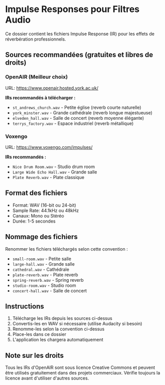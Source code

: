 # Impulse Responses pour Filtres Audio

Ce dossier contient les fichiers Impulse Response (IR) pour les effets de réverbération professionnels.

## Sources recommandées (gratuites et libres de droits)

### OpenAIR (Meilleur choix)
URL: https://www.openair.hosted.york.ac.uk/

**IRs recommandés à télécharger :**
- `st_andrews_church.wav` - Petite église (reverb courte naturelle)
- `york_minster.wav` - Grande cathédrale (reverb longue majestueuse)
- `elveden_hall.wav` - Salle de concert (reverb moyenne élégante)
- `terrys_factory.wav` - Espace industriel (reverb métallique)

### Voxengo
URL: https://www.voxengo.com/impulses/

**IRs recommandés :**
- `Nice Drum Room.wav` - Studio drum room
- `Large Wide Echo Hall.wav` - Grande salle
- `Plate Reverb.wav` - Plate classique

## Format des fichiers

- Format: WAV (16-bit ou 24-bit)
- Sample Rate: 44.1kHz ou 48kHz
- Canaux: Mono ou Stéréo
- Durée: 1-5 secondes

## Nommage des fichiers

Renommer les fichiers téléchargés selon cette convention :

- `small-room.wav` - Petite salle
- `large-hall.wav` - Grande salle
- `cathedral.wav` - Cathédrale
- `plate-reverb.wav` - Plate reverb
- `spring-reverb.wav` - Spring reverb
- `studio-room.wav` - Studio room
- `concert-hall.wav` - Salle de concert

## Instructions

1. Télécharge les IRs depuis les sources ci-dessus
2. Convertis-les en WAV si nécessaire (utilise Audacity si besoin)
3. Renomme-les selon la convention ci-dessus
4. Place-les dans ce dossier
5. L'application les chargera automatiquement

## Note sur les droits

Tous les IRs d'OpenAIR sont sous licence Creative Commons et peuvent être utilisés gratuitement dans des projets commerciaux. Vérifie toujours la licence avant d'utiliser d'autres sources.

